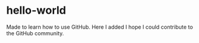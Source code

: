 # hello-world
Made to learn how to use GitHub.
Here I added 
I hope I could contribute to the GitHub community.
